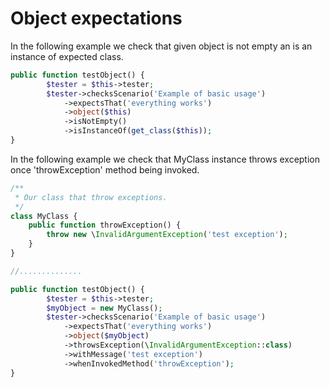 # Object expectations

In the following example we check that given object is not empty an is an instance of expected class.

```php
public function testObject() {
        $tester = $this->tester;
        $tester->checksScenario('Example of basic usage')
            ->expectsThat('everything works')
            ->object($this)
            ->isNotEmpty()
            ->isInstanceOf(get_class($this));
}
```

In the following example we check that MyClass instance throws exception once 'throwException' method being invoked.

```php
/**
 * Our class that throw exceptions.
 */
class MyClass {
    public function throwException() {
        throw new \InvalidArgumentException('test exception');
    }
}

//..............

public function testObject() {
        $tester = $this->tester;
        $myObject = new MyClass();
        $tester->checksScenario('Example of basic usage')
            ->expectsThat('everything works')
            ->object($myObject)
            ->throwsException(\InvalidArgumentException::class)
            ->withMessage('test exception')
            ->whenInvokedMethod('throwException');
}
```
